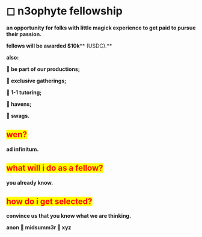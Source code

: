 # ◻ n3ophyte fellowship

**an opportunity for folks with little magick experience to get paid to pursue their passion.**

**fellows will be awarded **<mark style="color:purple;">**$10k**</mark>** (USDC).**

**also:**

**🌹 be part of our productions;**

**🌹 exclusive gatherings;**

**🌹 1-1 tutoring;**

**🌹 havens;**

**🌹 swags.**&#x20;

## <mark style="color:red;">wen?</mark>

**ad infinitum.**

## <mark style="color:red;">what will i do as a fellow?</mark>

**you already know.**

## <mark style="color:red;">how do i get selected?</mark>

**convince us that you know what we are thinking.**

**anon  🏧  midsumm3r 👙 xyz**
